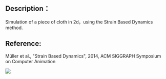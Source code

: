 ## Description：
Simulation of a piece of cloth in 2d，using the Strain Based Dynamics method.

## Reference:
Müller et al., "Strain Based Dynamics", 2014,  ACM SIGGRAPH Symposium on Computer Animation

![](https://github.com/DonDracula/OpenGL_projects/blob/master/StrainBasedDynamics-2d/screenshot-SBD2d.PNG)  
